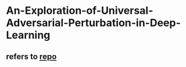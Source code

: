 # An-Exploration-of-Universal-Adversarial-Perturbation-in-Deep-Learning
## refers to [repo](https://github.com/mlpppp/An-Exploration-of-Universal-Adversarial-Perturbation-in-Deep-Learning)